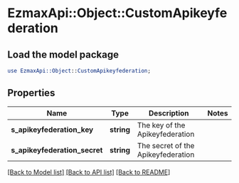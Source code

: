 # EzmaxApi::Object::CustomApikeyfederation

## Load the model package
```perl
use EzmaxApi::Object::CustomApikeyfederation;
```

## Properties
Name | Type | Description | Notes
------------ | ------------- | ------------- | -------------
**s_apikeyfederation_key** | **string** | The key of the Apikeyfederation | 
**s_apikeyfederation_secret** | **string** | The secret of the Apikeyfederation | 

[[Back to Model list]](../README.md#documentation-for-models) [[Back to API list]](../README.md#documentation-for-api-endpoints) [[Back to README]](../README.md)


